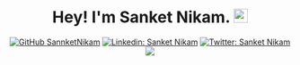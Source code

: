 <div align="center">
 
# Hey! I'm Sanket Nikam. <img src="https://media.giphy.com/media/hvRJCLFzcasrR4ia7z/giphy.gif" width="25px">
 
[![GitHub SannketNikam](https://img.shields.io/github/followers/SannketNikam?label=follow&style=social)](https://github.com/SannketNikam)
[![Linkedin: Sanket Nikam](https://img.shields.io/badge/-SannketNikam-blue?style=flat-square&logo=Linkedin&logoColor=white&link=https://www.linkedin.com/in/SannketNikam/)](https://www.linkedin.com/in/SannketNikam/)
[![Twitter: Sanket Nikam](https://img.shields.io/twitter/follow/SannketNikam?style=social)](https://twitter.com/SannketNikam)
 ![](https://komarev.com/ghpvc/?username=SanketNikam)
 
 </div>

